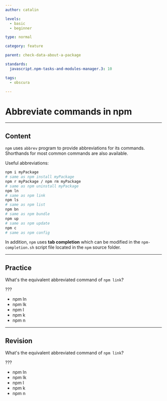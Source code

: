 ```yaml
---
author: catalin

levels:
  - basic
  - beginner

type: normal

category: feature

parent: check-data-about-a-package

standards:
  javascript.npm-tasks-and-modules-manager.3: 10

tags:
  - obscura

---
```

# Abbreviate commands in npm

---
## Content

`npm` uses `abbrev` program to provide abbreviations for its commands. Shorthands for most common commands are also available.


Useful abbreviations:
```bash
npm i myPackage
# same as npm install myPackage
npm r myPackage / npm rm myPackage
# same as npm uninstall myPackage
npm ln
# same as npm link
npm ls
# same as npm list
npm bn
# same as npm bundle
npm up
# same as npm update
npm c
# same as npm config

```

In addition, `npm` uses **tab completion** which can be modified in the `npm-completion.sh` script file located in the `npm` source folder.

---
## Practice

What's the equivalent abbreviated command of `npm link`?

???

* npm ln
* npm lk
* npm l
* npm k
* npm n

---
## Revision

What's the equivalent abbreviated command of `npm link`?

???

* npm ln
* npm lk
* npm l
* npm k
* npm n
 

